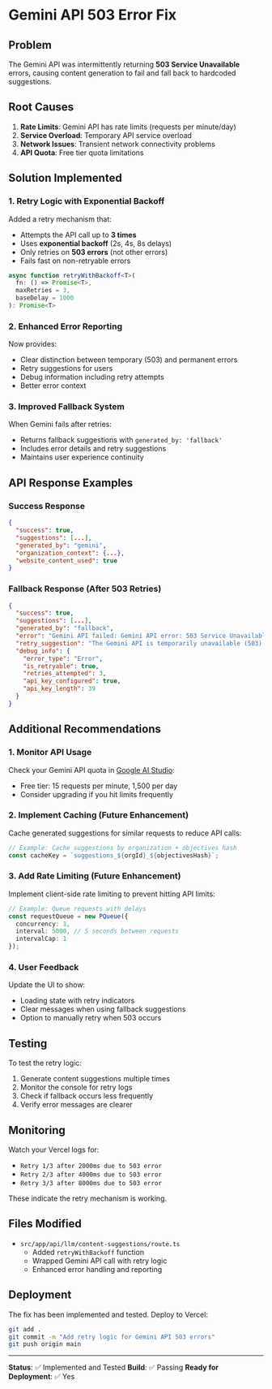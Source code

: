 # Gemini API 503 Error Fix

## Problem
The Gemini API was intermittently returning **503 Service Unavailable** errors, causing content generation to fail and fall back to hardcoded suggestions.

## Root Causes
1. **Rate Limits**: Gemini API has rate limits (requests per minute/day)
2. **Service Overload**: Temporary API service overload
3. **Network Issues**: Transient network connectivity problems
4. **API Quota**: Free tier quota limitations

## Solution Implemented

### 1. **Retry Logic with Exponential Backoff**
Added a retry mechanism that:
- Attempts the API call up to **3 times**
- Uses **exponential backoff** (2s, 4s, 8s delays)
- Only retries on **503 errors** (not other errors)
- Fails fast on non-retryable errors

```typescript
async function retryWithBackoff<T>(
  fn: () => Promise<T>,
  maxRetries = 3,
  baseDelay = 1000
): Promise<T>
```

### 2. **Enhanced Error Reporting**
Now provides:
- Clear distinction between temporary (503) and permanent errors
- Retry suggestions for users
- Debug information including retry attempts
- Better error context

### 3. **Improved Fallback System**
When Gemini fails after retries:
- Returns fallback suggestions with `generated_by: 'fallback'`
- Includes error details and retry suggestions
- Maintains user experience continuity

## API Response Examples

### Success Response
```json
{
  "success": true,
  "suggestions": [...],
  "generated_by": "gemini",
  "organization_context": {...},
  "website_content_used": true
}
```

### Fallback Response (After 503 Retries)
```json
{
  "success": true,
  "suggestions": [...],
  "generated_by": "fallback",
  "error": "Gemini API failed: Gemini API error: 503 Service Unavailable",
  "retry_suggestion": "The Gemini API is temporarily unavailable (503). This is usually temporary - try again in a few moments.",
  "debug_info": {
    "error_type": "Error",
    "is_retryable": true,
    "retries_attempted": 3,
    "api_key_configured": true,
    "api_key_length": 39
  }
}
```

## Additional Recommendations

### 1. **Monitor API Usage**
Check your Gemini API quota in [Google AI Studio](https://aistudio.google.com/):
- Free tier: 15 requests per minute, 1,500 per day
- Consider upgrading if you hit limits frequently

### 2. **Implement Caching** (Future Enhancement)
Cache generated suggestions for similar requests to reduce API calls:
```typescript
// Example: Cache suggestions by organization + objectives hash
const cacheKey = `suggestions_${orgId}_${objectivesHash}`;
```

### 3. **Add Rate Limiting** (Future Enhancement)
Implement client-side rate limiting to prevent hitting API limits:
```typescript
// Example: Queue requests with delays
const requestQueue = new PQueue({ 
  concurrency: 1, 
  interval: 5000, // 5 seconds between requests
  intervalCap: 1 
});
```

### 4. **User Feedback**
Update the UI to show:
- Loading state with retry indicators
- Clear messages when using fallback suggestions
- Option to manually retry when 503 occurs

## Testing
To test the retry logic:
1. Generate content suggestions multiple times
2. Monitor the console for retry logs
3. Check if fallback occurs less frequently
4. Verify error messages are clearer

## Monitoring
Watch your Vercel logs for:
- `Retry 1/3 after 2000ms due to 503 error`
- `Retry 2/3 after 4000ms due to 503 error`
- `Retry 3/3 after 8000ms due to 503 error`

These indicate the retry mechanism is working.

## Files Modified
- `src/app/api/llm/content-suggestions/route.ts`
  - Added `retryWithBackoff` function
  - Wrapped Gemini API call with retry logic
  - Enhanced error handling and reporting

## Deployment
The fix has been implemented and tested. Deploy to Vercel:
```bash
git add .
git commit -m "Add retry logic for Gemini API 503 errors"
git push origin main
```

---

**Status**: ✅ Implemented and Tested
**Build**: ✅ Passing
**Ready for Deployment**: ✅ Yes

